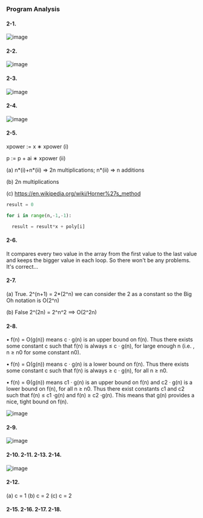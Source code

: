 
<h3>Program Analysis</h3>

<h4>2-1.</h4> 

![image](https://github.com/foxfromworld/Coding-Interview-Preparation-with-LeetCode-and-An-Algorithm-Book/blob/main/TheAlgorithmDesignManual_Solutions/Excercises%202-1.jpg)

<h4>2-2.</h4> 

![image](https://github.com/foxfromworld/Coding-Interview-Preparation-with-LeetCode-and-An-Algorithm-Book/blob/main/TheAlgorithmDesignManual_Solutions/Excercises%202-2.jpg)

<h4>2-3.</h4> 

![image](https://github.com/foxfromworld/Coding-Interview-Preparation-with-LeetCode-and-An-Algorithm-Book/blob/main/TheAlgorithmDesignManual_Solutions/Excercises%202-3.jpg)

<h4>2-4.</h4> 

![image](https://github.com/foxfromworld/Coding-Interview-Preparation-with-LeetCode-and-An-Algorithm-Book/blob/main/TheAlgorithmDesignManual_Solutions/Excercises%202-4.jpg)

<h4>2-5.</h4> 

xpower := x ∗ xpower (i)

p := p + ai ∗ xpower (ii)

(a) n*(i)+n*(ii) => 2n multiplications; n*(ii) => n additions

(b) 2n multiplications

(c) https://en.wikipedia.org/wiki/Horner%27s_method

```python
result = 0   

for i in range(n,-1,-1):

  result = result*x + poly[i]
```
    
<h4>2-6.</h4> 

It compares every two value in the array from the first value to the last value and keeps the bigger value in each loop. So there won't be any problems. It's correct...

<h4>2-7.</h4> 

(a) True. 2^(n+1) = 2*(2^n) we can consider the 2 as a constant so the Big Oh notation is O(2^n)

(b) False 2^(2n) = 2^n^2 ==> O(2^2n)
  
<h4>2-8.</h4> 

• f(n) = O(g(n)) means c · g(n) is an upper bound on f(n). Thus there exists
some constant c such that f(n) is always ≤ c · g(n), for large enough n (i.e. ,
n ≥ n0 for some constant n0).

• f(n) = Ω(g(n)) means c · g(n) is a lower bound on f(n). Thus there exists
some constant c such that f(n) is always ≥ c · g(n), for all n ≥ n0.

• f(n) = Θ(g(n)) means c1 · g(n) is an upper bound on f(n) and c2 · g(n) is
a lower bound on f(n), for all n ≥ n0. Thus there exist constants c1 and c2
such that f(n) ≤ c1 ·g(n) and f(n) ≥ c2 ·g(n). This means that g(n) provides
a nice, tight bound on f(n).

![image](https://github.com/foxfromworld/Coding-Interview-Preparation-with-LeetCode-and-An-Algorithm-Book/blob/main/TheAlgorithmDesignManual_Solutions/Excercises%202-8.jpg)

<h4>2-9.</h4> 

![image](https://github.com/foxfromworld/Coding-Interview-Preparation-with-LeetCode-and-An-Algorithm-Book/blob/main/TheAlgorithmDesignManual_Solutions/Excercises%202-9.jpg)


<h4>2-10. 2-11. 2-13. 2-14.</h4> 

![image](https://github.com/foxfromworld/Coding-Interview-Preparation-with-LeetCode-and-An-Algorithm-Book/blob/main/TheAlgorithmDesignManual_Solutions/Excercises%202-10_11_13_14.jpg)

<h4>2-12.</h4> 

(a) c = 1 (b) c = 2 (c) c = 2

<h4>2-15. 2-16. 2-17. 2-18.</h4> 
